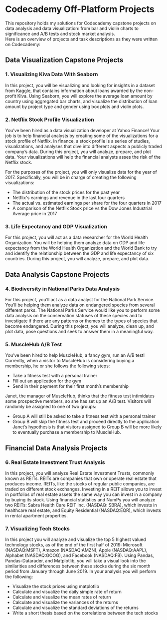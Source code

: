 # Codecademy Off-Platform Projects
This repository holds my solutions for Codecademy capstone projects on data analysis and data visualization: from bar and violin charts to significance and A/B tests and stock market analysis.  
Here is an overview of projects and task descriptions as they were written on Codecademy:

## Data Visualization Capstone Projects

### 1. Visualizing Kiva Data With Seaborn

In this project, you will be visualizing and looking for insights in a dataset from Kaggle, that contains information about loans awarded by the non-profit Kiva.
Using Seaborn, you will explore the average loan amount by country using aggregated bar charts, and visualize the distribution of loan amount by project type and gender using box plots and violin plots.

### 2. Netflix Stock Profile Visualization

You’ve been hired as a data visualization developer at Yahoo Finance! Your job is to help financial analysts by creating some of the visualizations for a stock profile of Netflix.
In finance, a stock profile is a series of studies, visualizations, and analyses that dive into different aspects a publicly traded company’s data.
During this project, you will analyze, prepare, and plot data. Your visualizations will help the financial analysts asses the risk of the Netflix stock.

For the purposes of the project, you will only visualize data for the year of 2017. Specifically, you will be in charge of creating the following visualizations:
- The distribution of the stock prices for the past year
- Netflix's earnings and revenue in the last four quarters
- The actual vs. estimated earnings per share for the four quarters in 2017
- A comparison of the Netflix Stock price vs the Dow Jones Industrial Average price in 2017 

### 3. Life Expectancy and GDP Visualization

For this project, you will act as a data researcher for the World Health Organization. You will be helping them analyze data on GDP and life expectancy from the World Health Organization and the World Bank to try and identify the relationship between the GDP and life expectancy of six countries.
During this project, you will analyze, prepare, and plot data.

## Data Analysis Capstone Projects

### 4. Biodiversity in National Parks Data Analysis

For this project, you’ll act as a data analyst for the National Park Service. You’ll be helping them analyze data on endangered species from several different parks.
The National Parks Service would like you to perform some data analysis on the conservation statuses of these species and to investigate if there are any patterns or themes to the types of species that become endangered. During this project, you will analyze, clean up, and plot data, pose questions and seek to answer them in a meaningful way.

### 5. MuscleHub A/B Test

You’ve been hired to help MuscleHub, a fancy gym, run an A/B test!
Currently, when a visitor to MuscleHub is considering buying a membership, he or she follows the following steps:
- Take a fitness test with a personal trainer
- Fill out an application for the gym
- Send in their payment for their first month’s membership

Janet, the manager of MuscleHub, thinks that the fitness test intimidates some prospective members, so she has set up an A/B test.
Visitors will randomly be assigned to one of two groups:
- Group A will still be asked to take a fitness test with a personal trainer
- Group B will skip the fitness test and proceed directly to the application
Janet’s hypothesis is that visitors assigned to Group B will be more likely to eventually purchase a membership to MuscleHub.

## Financial Data Analysis Projects

### 6. Real Estate Investment Trust Analysis
In this project, you will analyze Real Estate Investment Trusts, commonly known as REITs. REITs are companies that own or operate real estate that produces income. REITs, like the stocks of regular public companies, are traded on different stock exchanges. Investing in a REIT allows you to invest in portfolios of real estate assets the same way you can invest in a company by buying its stock.
Using financial statistics and NumPy you will analyze two REITs: Sabra Health Care REIT Inc. (NASDAQ: SBRA), which invests in healthcare real estate, and Equity Residential (NASDAQ:EQR), which invests in rental apartment properties.

### 7. Visualizing Tech Stocks
In this project you will analyze and visualize the top 5 highest valued technology stocks, as of the end of the first half of 2019: Microsoft (NASDAQ:MSFT), Amazon (NASDAQ:AMZN), Apple (NASDAQ:AAPL), Alphabet (NASDAQ:GOOG), and Facebook (NASDAQ:FB).
Using Pandas, Pandas-Datarader, and Matplotlib, you will take a visual look into the similarities and differences between these stocks during the six month period from January through June 2019. In your analysis you will perform the following:
- Visualize the stock prices using matplotlib
- Calculate and visualize the daily simple rate of return 
- Calculate and visualize the mean rates of return
- Calculate and visualize the variances of the returns
- Calculate and visualize the standard deviations of the returns
- Write a short thesis based on the correlations between the tech stocks
